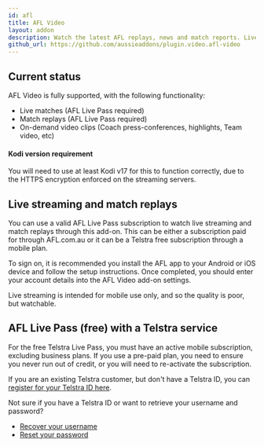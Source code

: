 ```yaml
---
id: afl
title: AFL Video
layout: addon
description: Watch the latest AFL replays, news and match reports. Live streaming and match replays available with a valid AFL Live Pass.
github_url: https://github.com/aussieaddons/plugin.video.afl-video
---
```


## Current status

AFL Video is fully supported, with the following functionality:

 - Live matches (AFL Live Pass required)
 - Match replays (AFL Live Pass required)
 - On-demand video clips (Coach press-conferences, highlights, Team video, etc)

<div class="bs-callout bs-callout-danger">
  <h4>Kodi version requirement</h4>
  You will need to use at least Kodi v17 for this to function correctly, due to the HTTPS encryption enforced on the streaming servers.
</div>


## Live streaming and match replays 

You can use a valid AFL Live Pass subscription to watch live streaming and match replays through this add-on. This can be either a subscription paid for through AFL.com.au or it can be a Telstra free subscription through a mobile plan.

To sign on, it is recommended you install the AFL app to your Android or iOS device and follow the setup instructions. Once completed, you should enter your account details into the AFL Video add-on settings.

Live streaming is intended for mobile use only, and so the quality is poor, but watchable.


## AFL Live Pass (free) with a Telstra service

For the free Telstra Live Pass, you must have an active mobile subscription, excluding business plans. If you use a pre-paid plan, you need to ensure you never run out of credit, or you will need to re-activate the subscription.

If you are an existing Telstra customer, but don't have a Telstra ID, you can [register for your Telstra ID here](https://id.telstra.com.au/register?red=/register).

Not sure if you have a Telstra ID or want to retrieve your username and password?

 - [Recover your username](https://myacct.telstra.com/forgottenUsername?execution=e1s1)
 - [Reset your password](https://myacct.telstra.com/forgottenPassword?execution=e2s1)
